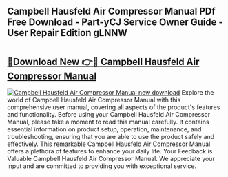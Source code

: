 ## Campbell Hausfeld Air Compressor Manual PDf Free Download - Part-yCJ Service Owner Guide - User Repair Edition gLNNW

# <h2><a href="http://bc21623.oget.top/?id=Campbell+Hausfeld+Air+Compressor+Manual">🔗Download New 👉🔴 Campbell Hausfeld Air Compressor Manual</a></h2>

[![Campbell Hausfeld Air Compressor Manual new download](https://i.imgur.com/5g1atiW.png)](http://bc21623.oget.top/?id=Campbell+Hausfeld+Air+Compressor+Manual)
Explore the world of Campbell Hausfeld Air Compressor Manual with this comprehensive user manual, covering all aspects of the product's features and functionality. Before using your Campbell Hausfeld Air Compressor Manual, please take a moment to read this manual carefully. It contains essential information on product setup, operation, maintenance, and troubleshooting, ensuring that you are able to use the product safely and effectively. This remarkable Campbell Hausfeld Air Compressor Manual offers a plethora of features to enhance your daily life. Your Feedback is Valuable Campbell Hausfeld Air Compressor Manual. We appreciate your input and are committed to providing you with exceptional service.
